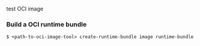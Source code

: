 test OCI image

### Build a OCI runtime bundle

```
$ <path-to-oci-image-tool> create-runtime-bundle image runtime-bundle
```

